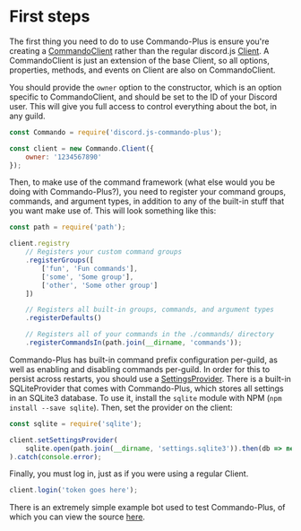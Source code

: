 # First steps
The first thing you need to do to use Commando-Plus is ensure you're creating a [CommandoClient](https://discord.js.org/#/docs/commando/master/class/CommandoClient)
rather than the regular discord.js [Client](https://discord.js.org/#/docs/main/master/class/Client).
A CommandoClient is just an extension of the base Client, so all options, properties, methods, and events on Client are also on CommandoClient.

You should provide the `owner` option to the constructor, which is an option specific to CommandoClient, and should be set to the ID of your Discord user.
This will give you full access to control everything about the bot, in any guild.

```javascript
const Commando = require('discord.js-commando-plus');

const client = new Commando.Client({
	owner: '1234567890'
});
```

Then, to make use of the command framework (what else would you be doing with Commando-Plus?), you need to register your command groups, commands, and argument types,
in addition to any of the built-in stuff that you want make use of. This will look something like this:

```javascript
const path = require('path');

client.registry
	// Registers your custom command groups
	.registerGroups([
		['fun', 'Fun commands'],
		['some', 'Some group'],
		['other', 'Some other group']
	])

	// Registers all built-in groups, commands, and argument types
	.registerDefaults()

	// Registers all of your commands in the ./commands/ directory
	.registerCommandsIn(path.join(__dirname, 'commands'));
```

Commando-Plus has built-in command prefix configuration per-guild, as well as enabling and disabling commands per-guild.
In order for this to persist across restarts, you should use a [SettingsProvider](https://archomeda.github.io/discord.js-commando-plus/#/docs/commando-plus/master/class/SettingsProvider).
There is a built-in SQLiteProvider that comes with Commando-Plus, which stores all settings in an SQLite3 database.
To use it, install the `sqlite` module with NPM (`npm install --save sqlite`). Then, set the provider on the client:

```javascript
const sqlite = require('sqlite');

client.setSettingsProvider(
	sqlite.open(path.join(__dirname, 'settings.sqlite3')).then(db => new Commando.SQLiteProvider(db))
).catch(console.error);
```

Finally, you must log in, just as if you were using a regular Client.

```javascript
client.login('token goes here');
```

There is an extremely simple example bot used to test Commando-Plus, of which you can view the source [here](https://github.com/Archomeda/discord.js-commando-plus/tree/master/test).
